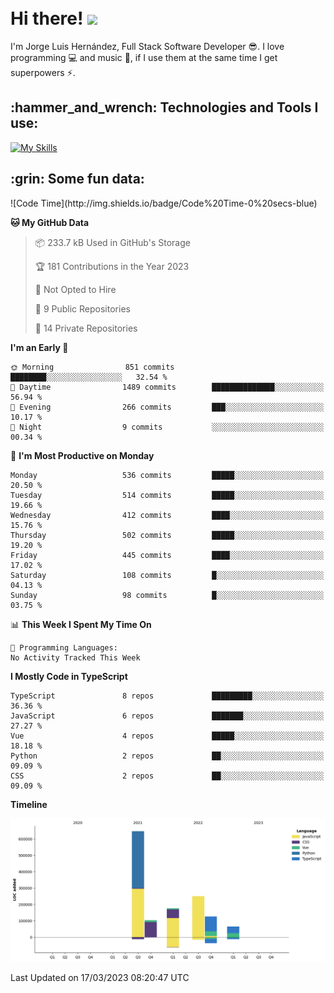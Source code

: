 <h1 align="left">
 <abc>
  <br>Hi there! <img src="https://user-images.githubusercontent.com/42378118/110234147-e3259600-7f4e-11eb-95be-0c4047144dea.gif" width="30"><br>
 </abc>
</h1>

I'm Jorge Luis Hernández, Full Stack Software Developer :sunglasses:. I love programming :computer: and music :musical_score:, if I use them at the same time I get superpowers :zap:. 


<h2 align="left">:hammer_and_wrench: Technologies and Tools I use:</h2>

[![My Skills](https://skillicons.dev/icons?i=js,ts,html,css,py,vue,react,next,nest,postgres,mysql)](https://skillicons.dev)

<h2 align="left">:grin: Some fun data:</h2>
<!--START_SECTION:waka-->
![Code Time](http://img.shields.io/badge/Code%20Time-0%20secs-blue)

**🐱 My GitHub Data** 

> 📦 233.7 kB Used in GitHub's Storage 
 > 
> 🏆 181 Contributions in the Year 2023
 > 
> 🚫 Not Opted to Hire
 > 
> 📜 9 Public Repositories 
 > 
> 🔑 14 Private Repositories 
 > 
**I'm an Early 🐤** 

```text
🌞 Morning                851 commits         ████████░░░░░░░░░░░░░░░░░   32.54 % 
🌆 Daytime                1489 commits        ██████████████░░░░░░░░░░░   56.94 % 
🌃 Evening                266 commits         ███░░░░░░░░░░░░░░░░░░░░░░   10.17 % 
🌙 Night                  9 commits           ░░░░░░░░░░░░░░░░░░░░░░░░░   00.34 % 
```
📅 **I'm Most Productive on Monday** 

```text
Monday                   536 commits         █████░░░░░░░░░░░░░░░░░░░░   20.50 % 
Tuesday                  514 commits         █████░░░░░░░░░░░░░░░░░░░░   19.66 % 
Wednesday                412 commits         ████░░░░░░░░░░░░░░░░░░░░░   15.76 % 
Thursday                 502 commits         █████░░░░░░░░░░░░░░░░░░░░   19.20 % 
Friday                   445 commits         ████░░░░░░░░░░░░░░░░░░░░░   17.02 % 
Saturday                 108 commits         █░░░░░░░░░░░░░░░░░░░░░░░░   04.13 % 
Sunday                   98 commits          █░░░░░░░░░░░░░░░░░░░░░░░░   03.75 % 
```


📊 **This Week I Spent My Time On** 

```text
💬 Programming Languages: 
No Activity Tracked This Week
```

**I Mostly Code in TypeScript** 

```text
TypeScript               8 repos             █████████░░░░░░░░░░░░░░░░   36.36 % 
JavaScript               6 repos             ███████░░░░░░░░░░░░░░░░░░   27.27 % 
Vue                      4 repos             █████░░░░░░░░░░░░░░░░░░░░   18.18 % 
Python                   2 repos             ██░░░░░░░░░░░░░░░░░░░░░░░   09.09 % 
CSS                      2 repos             ██░░░░░░░░░░░░░░░░░░░░░░░   09.09 % 
```



**Timeline**

![Lines of Code chart](https://raw.githubusercontent.com/jorgelhd94/jorgelhd94/main/assets/bar_graph.png)


 Last Updated on 17/03/2023 08:20:47 UTC
<!--END_SECTION:waka-->
